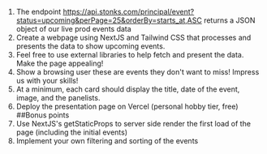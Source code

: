 1.  The endpoint https://api.stonks.com/principal/event?status=upcoming&perPage=25&orderBy=starts_at,ASC returns a JSON object of our live prod events data
2.  Create a webpage using NextJS and Tailwind CSS that processes and presents the data to show upcoming events.
3.  Feel free to use external libraries to help fetch and present the data. Make the page appealing!
4.  Show a browsing user these are events they don't want to miss! Impress us with your skills!
5.  At a minimum, each card should display the title, date of the event, image, and the panelists.
6.  Deploy the presentation page on Vercel (personal hobby tier, free)
    ##Bonus points
7.  Use NextJS's getStaticProps to server side render the first load of the page (including the initial events)
8.  Implement your own filtering and sorting of the events
